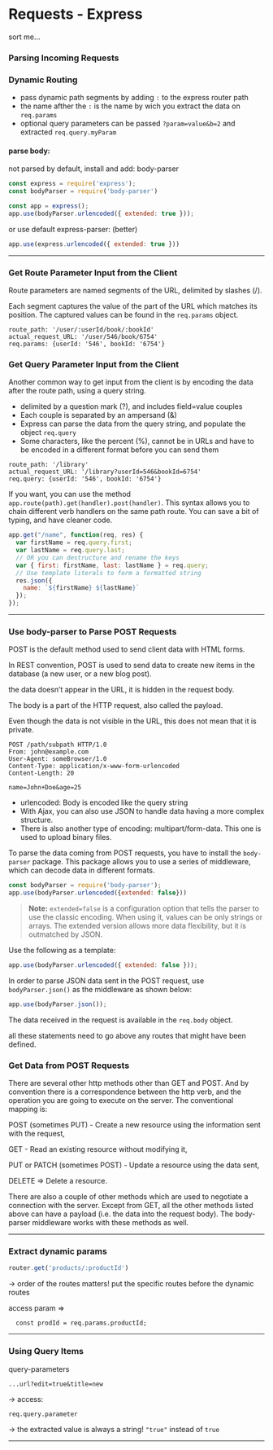 # Requests - Express

sort me…

### Parsing Incoming Requests

### Dynamic Routing

- pass dynamic path segments by adding `:` to the express router path
- the name afther the `:` is the name by wich you extract the data on `req.params`
- optional query parameters can be passed `?param=value&b=2` and extracted `req.query.myParam`



#### parse body:

not parsed by default, install and add: body-parser

```js
const express = require('express');
const bodyParser = require('body-parser')

const app = express();
app.use(bodyParser.urlencoded({ extended: true }));
```

or use default express-parser: (better)

```js
app.use(express.urlencoded({ extended: true }))
```



------

### Get Route Parameter Input from the Client

Route parameters are named segments of the URL, delimited by slashes (/).

Each segment captures the value of the part of the URL which matches its position. The captured values can be found in the `req.params` object.

```
route_path: '/user/:userId/book/:bookId'
actual_request_URL: '/user/546/book/6754'
req.params: {userId: '546', bookId: '6754'}
```

### Get Query Parameter Input from the Client

Another common way to get input from the client is by encoding the data after the route path, using a query string. 

-  delimited by a question mark (?), and includes field=value couples
-  Each couple is separated by an ampersand (&)
-  Express can parse the data from the query string, and populate the object `req.query`
-  Some characters, like the percent (%), cannot be in URLs and have to be encoded in a different format before you can send them

```
route_path: '/library'
actual_request_URL: '/library?userId=546&bookId=6754'
req.query: {userId: '546', bookId: '6754'}
```

If you want, you can use the method `app.route(path).get(handler).post(handler)`. This syntax allows you to chain different verb handlers on the same path route. You can save a bit of typing, and have cleaner code.

```js
app.get("/name", function(req, res) {
  var firstName = req.query.first;
  var lastName = req.query.last;
  // OR you can destructure and rename the keys
  var { first: firstName, last: lastName } = req.query;
  // Use template literals to form a formatted string
  res.json({
    name: `${firstName} ${lastName}`
  });
});
```

------

### Use body-parser to Parse POST Requests

POST is the default method used to send client data with HTML forms.

In REST convention, POST is used to send data to create new items in the database (a new user, or a new blog post). 

the data doesn’t appear in the URL, it is hidden in the request body.

The body is a part of the HTTP request, also called the payload. 

Even though the data is not visible in the URL, this does not mean that it is private.

```
POST /path/subpath HTTP/1.0
From: john@example.com
User-Agent: someBrowser/1.0
Content-Type: application/x-www-form-urlencoded
Content-Length: 20

name=John+Doe&age=25
```

- urlencoded: Body is encoded like the query string
- With Ajax, you can also use JSON to handle data having a more complex structure.
- There is also another type of encoding: multipart/form-data. This one is used to upload binary files.

To parse the data coming from POST requests, you have to install the `body-parser` package. This package allows you to use a series of middleware, which can decode data in different formats.

```js
const bodyParser = require('body-parser');
app.use(bodyParser.urlencoded({extended: false}))
```

> **Note:** `extended=false` is a configuration option that tells the parser to use the classic encoding. When using it, values can be only strings or arrays. The extended version allows more data flexibility, but it is outmatched by JSON.

Use the following as a template:

```javascript
app.use(bodyParser.urlencoded({ extended: false }));
```

In order to parse JSON data sent in the POST request, use `bodyParser.json()` as the middleware as shown below:

```javascript
app.use(bodyParser.json());
```

The data received in the request is available in the `req.body` object.

all these statements need to go above any routes that might have been defined.

### Get Data from POST Requests

There are several other http methods other than GET and POST. And by convention there is a correspondence between the http verb, and the operation you are going to execute on the server. The conventional mapping is:

POST (sometimes PUT) - Create a new resource using the information sent with the request,

GET - Read an existing resource without modifying it,

PUT or PATCH (sometimes POST) - Update a resource using the data sent,

DELETE => Delete a resource.

There are also a couple of other methods which are used to negotiate a connection with the server. Except from GET, all the other methods listed above can have a payload (i.e. the data into the request body). The body-parser middleware works with these methods as well.

------

### Extract dynamic params

```js
router.get('products/:productId')
```

-> order of the routes matters! put the specific routes before the dynamic routes

access param =>

```
  const prodId = req.params.productId;
```

------

### Using Query Items

query-parameters

```
...url?edit=true&title=new
```

-> access:

```
req.query.parameter
```

-> the extracted value is always a string! `"true"` instead of `true`

------

## 